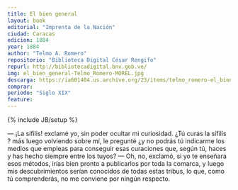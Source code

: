 ```yaml
---
title: El bien general
layout: book
editorial: "Imprenta de la Nación"
ciudad: Caracas
edicion: 1884
year: 1884
author: "Telmo A. Romero"
repositorio: "Biblioteca Digital César Rengifo"
repurl: http://bibliotecadigital.bnv.gob.ve/
img: el_bien_general-Telmo_Romero-MOREL.jpg
descarga: https://ia601404.us.archive.org/23/items/telmo_romero-el_bien_general/telmo_romero-el_bien_general.pdf
comprar: 
periodo: "Siglo XIX"
feature: 
---
```

{% include JB/setup %}

— ¡La sífilis! exclamé yo, sin poder ocultar mi curiosidad. ¿Tú curas la sífilis ? más luego volviendo sobre mí, le pregunté ¿y no podrás tú indicarme los medios que empleas para conseguir esas curaciones que, según tú, haces y has hecho siempre entre los tuyos?
— Oh, no, exclamó, si yo te enseñara esos métodos, irías bien pronto a publicarlos por toda la comarca, y luego mis descubrimientos serían conocidos de todas estas tribus, lo que, como tú comprenderás, no me conviene por ningún respecto.

